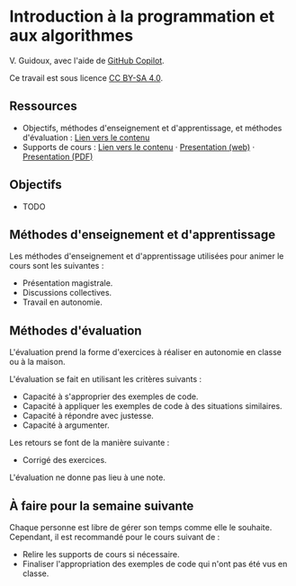 # Introduction à la programmation et aux algorithmes

V. Guidoux, avec l'aide de
[GitHub Copilot](https://github.com/features/copilot).

Ce travail est sous licence [CC BY-SA 4.0][licence].

## Ressources

- Objectifs, méthodes d'enseignement et d'apprentissage, et méthodes
  d'évaluation : [Lien vers le contenu](.)
- Supports de cours : [Lien vers le contenu](./01-supports-de-cours/README.md) ·
  [Presentation (web)](https://heig-vd-prog-course.github.io/HEIG-VD-ProgIM-Course/01.01-modalites-de-lunite-denseignement/01-supports-de-cours/index.html)
  ·
  [Presentation (PDF)](https://heig-vd-prog-course.github.io/HEIG-VD-ProgIM-Course/01.01-modalites-de-lunite-denseignement/01-supports-de-cours/01.01-modalites-de-lunite-denseignement-presentation.pdf)

## Objectifs

- TODO

## Méthodes d'enseignement et d'apprentissage

Les méthodes d'enseignement et d'apprentissage utilisées pour animer le cours
sont les suivantes :

- Présentation magistrale.
- Discussions collectives.
- Travail en autonomie.

## Méthodes d'évaluation

L'évaluation prend la forme d'exercices à réaliser en autonomie en classe ou à
la maison.

L'évaluation se fait en utilisant les critères suivants :

- Capacité à s'approprier des exemples de code.
- Capacité à appliquer les exemples de code à des situations similaires.
- Capacité à répondre avec justesse.
- Capacité à argumenter.

Les retours se font de la manière suivante :

- Corrigé des exercices.

L'évaluation ne donne pas lieu à une note.

## À faire pour la semaine suivante

Chaque personne est libre de gérer son temps comme elle le souhaite. Cependant,
il est recommandé pour le cours suivant de :

- Relire les supports de cours si nécessaire.
- Finaliser l'appropriation des exemples de code qui n'ont pas été vus en
  classe.

[licence]:
	https://github.com/HEIG-VD-Prog-Course/HEIG-VD-ProgIM-Course/blob/main/LICENSE.md
